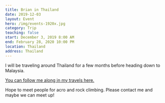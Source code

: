 ```yaml
---
title: Brian in Thailand
date: 2019-12-03
layout: Event
hero: /img/events-1920x.jpg
category: Trip
teaching: false
start: December 3, 2019 8:00 AM
end: February 28, 2020 10:00 PM
location: Thailand
address: Thailand
---
```


I will be traveling around Thailand for a few months before heading down to Malaysia. 

[You can follow me along in my travels here.](https://findpenguins.com/brianrc "Visit me on FindPenguins")

Hope to meet people for acro and rock climbing. Please contact me and maybe we can meet up!
